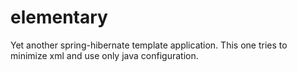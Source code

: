 elementary
==========

Yet another spring-hibernate template application. This one tries to minimize xml and use only java configuration.
